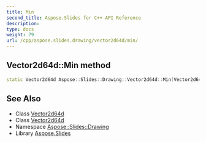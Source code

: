 ```yaml
---
title: Min
second_title: Aspose.Slides for C++ API Reference
description: 
type: docs
weight: 79
url: /cpp/aspose.slides.drawing/vector2d64d/min/
---
```

## Vector2d64d::Min method




```cpp
static Vector2d64d Aspose::Slides::Drawing::Vector2d64d::Min(Vector2d64d l, Vector2d64d r)
```

## See Also

* Class [Vector2d64d](../)
* Class [Vector2d64d](../)
* Namespace [Aspose::Slides::Drawing](../../)
* Library [Aspose.Slides](../../../)
